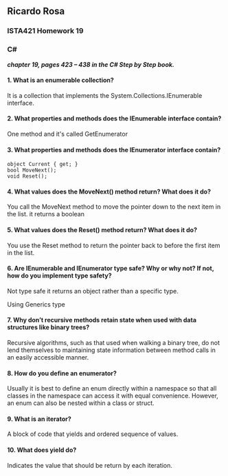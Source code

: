 ## Ricardo Rosa

### ISTA421 Homework 19

### C# 



***chapter 19, pages 423 – 438 in the C# Step by Step book.***

#### 1. What is an enumerable collection?
It is a collection that implements the System.Collections.IEnumerable interface.

#### 2. What properties and methods does the IEnumerable interface contain?
One method and it's called GetEnumerator

#### 3. What properties and methods does the IEnumerator interface contain?
    object Current { get; }
    bool MoveNext();
    void Reset();
    

#### 4. What values does the MoveNext() method return? What does it do?
You call the MoveNext method to move the pointer down to the next item in the list. it returns a boolean 

#### 5. What values does the Reset() method return? What does it do?
You use the Reset method to return the pointer back to before the first item in the list.

#### 6. Are IEnumerable and IEnumerator type safe? Why or why not? If not, how do you implement type safety?
Not type safe it returns an object rather than a specific type. 

Using Generics type

#### 7. Why don’t recursive methods retain state when used with data structures like binary trees?
Recursive algorithms, such as that used when walking a binary tree, do not lend themselves to maintaining state information between method calls in an easily accessible manner.

#### 8. How do you define an enumerator?
Usually it is best to define an enum directly within a namespace so that all classes in the namespace can access it with equal convenience. However, an enum can also be nested within a class or struct.

#### 9. What is an iterator?
A block of code that yields and ordered sequence of values.

#### 10. What does yield do?
Indicates the value that should be return by each iteration.